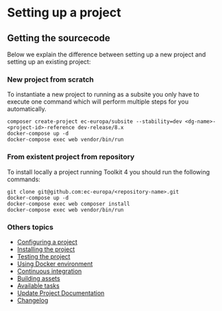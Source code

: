 # Setting up a project

## Getting the sourcecode

Below we explain the difference between setting up a new project and setting up
an existing project:

### New project from scratch
To instantiate a new project to running as a subsite you only have to execute one command which will perform multiple steps
for you automatically.

```
composer create-project ec-europa/subsite --stability=dev <dg-name>-<project-id>-reference dev-release/8.x
docker-compose up -d
docker-compose exec web vendor/bin/run
```

### From existent project from repository
To install locally a project running Toolkit 4 you should run the following commands:

```
git clone git@github.com:ec-europa/<repository-name>.git
docker-compose up -d
docker-compose exec web composer install
docker-compose exec web vendor/bin/run
```

### Others topics
- [Configuring a project](/docs/configuring-project.md)
- [Installing the project](/docs/installing-project.md)
- [Testing the project](/docs/testing-project.md)
- [Using Docker environment](/docs/docker-environment.md)
- [Continuous integration](/docs/continuous-integration.md)
- [Building assets](/docs/building-assets.md)
- [Available tasks](/docs/available-tasks.md)
- [Update Project Documentation](/docs/project-documentation.md)
- [Changelog](/CHANGELOG.md)
